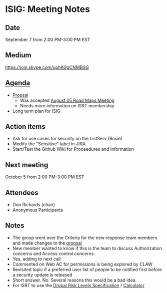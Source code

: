 # ISIG: Meeting Notes

## Date

September 7 from 2:00 PM-3:00 PM EST

## Medium

https://join.skype.com/uohKGgCNMBSG<br/>

## [Agenda](http://goo.gl/7qLA44)
* [Propsal](https://goo.gl/TzII90)
  * Was accepted [August 05 Road Maps Meeting](https://github.com/Islandora/islandora/wiki/Roadmap-Meeting-August-05-2016-11:30-am-AST)
  * Needs more information on ISRT membership
* Long term plan for ISIG

## Action items
* Ask for use cases for security on the ListServ (Rosie)
* Modify the "Sensitive" label in JIRA
* Start/Test the Github Wiki for Proceedures and Information

## Next meeting
  October 5 from 2:00 PM-3:00 PM EST

## Attendees
* Don Richards (chair) 
* Anonymous Participants

## Notes
* The group went over the Criteria for the new response team members and made changes to the [propsal](https://docs.google.com/document/d/1XJyrrNKjl3b6rhDxOxySjATJ262A_WmdiGznvhd5LM8)
* New member wanted to know if this is the team to discuss Authorization concerns and Access control concerns
 * Yes, adding to next call
 * Commented on Web AC for permissions is being explored by CLAW
* Revisited topic if a preferred user list of people to be notified first before a security update is released
 * Short answer. No. Several reasons this would be a bad idea. 
* For ISRT to use the [Drupal Risk Levels Specification](https://www.drupal.org/security-team/risk-levels) / [Calculator](https://security.drupal.org/riskcalc)
